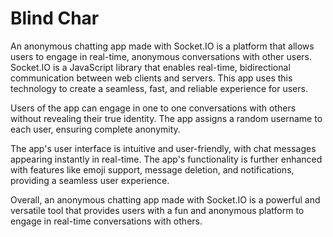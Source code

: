 # Blind Char

An anonymous chatting app made with Socket.IO is a platform that allows users to engage in real-time, anonymous conversations with other users. Socket.IO is a JavaScript library that enables real-time, bidirectional communication between web clients and servers. This app uses this technology to create a seamless, fast, and reliable experience for users.

Users of the app can engage in one to one conversations with others without revealing their true identity. The app assigns a random username to each user, ensuring complete anonymity.

The app's user interface is intuitive and user-friendly, with chat messages appearing instantly in real-time. The app's functionality is further enhanced with features like emoji support, message deletion, and notifications, providing a seamless user experience.

Overall, an anonymous chatting app made with Socket.IO is a powerful and versatile tool that provides users with a fun and anonymous platform to engage in real-time conversations with others.

